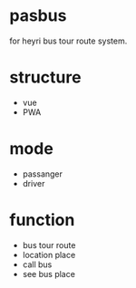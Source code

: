 # pasbus

for heyri bus tour route system.

# structure

+ vue
+ PWA

# mode

- passanger
- driver

# function

- bus tour route
- location place
- call bus
- see bus place

